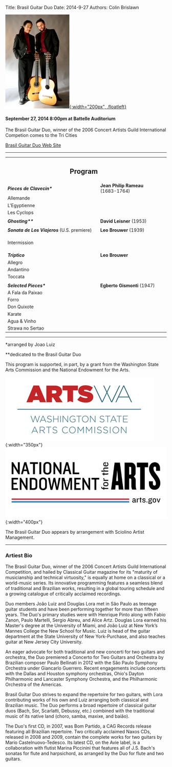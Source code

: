 Title: Brasil Guitar Duo
Date: 2014-9-27
Authors: Colin Brislawn

[![Portrait of Brasil Guitar Duo](/images/2014-2015/Brasil200.png){:width="200px", .floatleft}]({filename}./BrasilGuitarDuo.md)

#### September 27, 2014 8:00pm at Battelle Auditorium

The Brasil Guitar Duo, winner of the 2006 Concert Artists Guild International Competion comes to the Tri Cities

[Brasil Guitar Duo Web Site](http://www.brasilguitarduo.org/)

---

<table><tr>
      	<td colspan="2" align="center"><h2>Program</h2></td><td></td>
      	</tr>
        <tr>
          <td width="480"><b><i>Pieces de Clavecin*</i></b></td>
          <td class="right" width="320"><b>Jean Philip Rameau</b> (1683-1764)</td>
        </tr>
        <tr>
          <td class="smallindent">Allemande</td>
          <td></td>
        </tr>
        <tr>
          <td class="smallindent">L'Egyptienne</td>
          <td></td>
        </tr>
        <tr>
          <td class="smallindent">Les Cyclops</td>
          <td></td>
        </tr>
        <tr><td></td></tr>
        <tr>
          <td><b><i>Ghosting**</i></b></td>
          <td class="right"><b>David Leisner</b> (1953)</td>
        </tr>
        <tr><td></td></tr>
        <tr>
          <td><b><i>Sonata de Los Viajeros</i></b> (U.S. premiere)</td>
          <td class="right"><b>Leo Brouwer</b> (1939)</td>
        </tr>
        <tr>
         <td colspan="2" class="center">
            <br>
            <div class="smallheading">Intermission
            </div><br></td>
        </tr>
        <tr>
          <td><b><i>Triptico</i></b></td>
          <td class="right"><b>Leo Brouwer</b></td>
        </tr>
        <tr>
          <td class="smallindent">Allegro</td>
          <td></td>
        </tr>
        <tr>
          <td class="smallindent">Andantino</td>
          <td></td>
        </tr>
        <tr>
          <td class="smallindent">Toccata</td>
          <td></td>
        </tr>
        <tr><td></td></tr>
        <tr>
          <td><b><i>Selected Pieces*</i></b></td>
          <td class="right"><b>Egberto Gismonti</b> (1947)</td>
        </tr>
        <tr>
          <td class="smallindent">A Fala da Paixao</td>
          <td></td>
        </tr>
        <tr>
          <td class="smallindent">Forro</td>
          <td></td>
        </tr>
        <tr>
          <td class="smallindent">Don Quixote</td>
          <td></td>
        </tr>
        <tr>
          <td class="smallindent">Karate</td>
          <td></td>
        </tr>
        <tr>
          <td class="smallindent">Agua &amp; Vinho</td>
          <td></td>
        </tr>
        <tr>
          <td class="smallindent">Strawa no Sertao</td>
          <td></td>
        </tr>
</table>


---

*arranged by Joao Luiz

**dedicated to the Brasil Guitar Duo

This program is supported, in part, by a grant from the Washington State Arts Commission and the National Endowment for the Arts.

![Washington State Arts Commission logo](/images/TextOnlyAndFullName-HiRes-small.jpg){:width="350px"}
![National Endowment for the Arts logo](/images/nea-lockup-A-small.jpg){:width="400px"}

The Brasil Guitar Duo appears by arrangement with Sciolino Artist Management.

---

### Artiest Bio

The Brasil Guitar Duo, winner of the 2006 Concert Artists Guild International Competition, and hailed by Classical Guitar magazine for its "maturity of musicianship and technical virtuosity," is equally at home on a classical or a world-music series. Its innovative programming features a seamless blend of traditional and Brazilian works, resulting in a global touring schedule and a growing catalogue of critically acclaimed recordings.

Duo members Joăo Luiz and Douglas Lora met in Săo Paulo as teenage guitar students and have been performing together for more than fifteen years. The Duo's primary studies were with Henrique Pinto along with Fabio Zanon, Paulo Martelli, Sergio Abreu, and Alice Artz. Douglas Lora earned his Master's degree at the University of Miami, and Joăo Luiz at New York’s Mannes College the New School for Music. Luiz is head of the guitar department at the State University of New York-Purchase, and also teaches guitar at New Jersey City University.

An eager advocate for both traditional and new concerti for two guitars and orchestra, the Duo premiered a Concerto for Two Guitars and Orchestra by Brazilian composer Paulo Bellinati in 2012 with the Săo Paulo Symphony Orchestra under Giancarlo Guerrero. Recent engagements include concerts with the Dallas and Houston symphony orchestras, Ohio's Dayton Philharmonic and Lancaster Symphony Orchestra, and the Philharmonic Orchestra of the Americas.

Brasil Guitar Duo strives to expand the repertoire for two guitars, with Lora contributing works of his own and Luiz arranging both classical and Brazilian music. The Duo performs a broad repertoire of classical guitar duos (Bach, Sor, Scarlatti, Debussy, etc.) combined with the traditional music of its native land (choro, samba, maxixe, and baiăo).

The Duo's first CD, in 2007, was Bom Partido, a CAG Records release featuring all Brazilian repertoire. Two critically acclaimed Naxos CDs, released in 2008 and 2009, contain the complete works for two guitars by Mario Castelnuovo-Tedesco. Its latest CD, on the Avie label, is a collaboration with flutist Marina Piccinini that features all of J.S. Bach's sonatas for flute and harpsichord, as arranged by the Duo for flute and two guitars.
